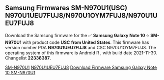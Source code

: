 <h2>Samsung Firmwares SM-N970U1(USC) N970U1UEU7FUJ8/N970U1OYM7FUJ8/N970U1UEU7FUJ8</h2>
Download the Samsung firmware for the ✅ <strong>Samsung Galaxy Note 10 </strong> ⭐ <strong>SM-N970U1</strong> with product code <strong>USC</strong> <strong> from United States</strong>. This firmware has version number PDA <strong>N970U1UEU7FUJ8</strong> and CSC N970U1OYM7FUJ8. The operating system of this firmware is Android R , with build date 2021-11-30. Changelist <strong>22338387</strong>.


[SM-N970U1](https://samfirm.shop/samsung/model/SM-N970U1)
[N970U1UEU7FUJ8](https://samfirm.shop/samsung/pda/N970U1UEU7FUJ8)
[Download Firmware Samsung Galaxy Note 10 SM-N970U1](https://samfirm.shop/samsung/firmware/478842)
